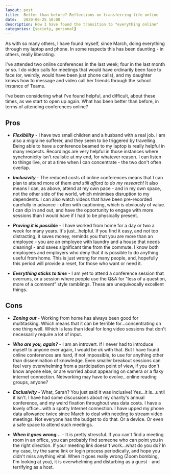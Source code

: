 ```yaml
---
layout: post
title:  Better than before? Reflections on transferring life online
date:   2020-06-25 10:00
description: How I have found the transition to "everything online"
categories: [society, personal]
---
```

As with so many others, I have found myself, since March, doing everything through my laptop and phone. In some respects this has been daunting - in others, really liberating.  

I've attended two online conferences in the last week; four in the last month or so. I do video calls for meetings that would have ordinarily been face to face (or, weirdly, would have been just phone calls), and my daughter knows how to message and video call her friends through the school instance of Teams.

I've been considering what I've found helpful, and difficult, about these times, as we start to open up again. What has been better than before, in terms of attending conferences online?

Pros
-----

* **_Flexibility_** - I have two small children and a husband with a real job.  I am also a migraine sufferer, and they seem to be triggered by travelling. Being able to have a conference beamed to my laptop is really helpful in many respects. Recordings are very helpful in those instances where synchronicity isn't realistic at my end, for whatever reason.  I can listen to things live, or at a time when I can concentrate - the two don't often overlap.

* **_Inclusivity_** - The reduced costs of online conferences means that I can plan to attend more of them _and still afford to do my research!_ It also means I can, as above, attend at my own pace - and in my own space, not the other side of the world, which minimises disruption to my dependents.  I can also watch videos that have been pre-recorded carefully in advance - often with captioning, which is obviously of value. I can dip in and out, and have the opportunity to engage with more sessions than I would have if I had to be physically present.

* **_Proving it is possible_** - I have worked from home for a day or two a week for many years.  It's just...helpful. If you find it easy, and not too distracting, it saves money, reminds you that you are more than an employee - you are an employee with laundry and a house that needs cleaning! - and saves significant time from the commute.  I know both employees and employers who deny that it is possible to do anything useful from home. This is just wrong for many people, and, hopefully this period will provide a reset, for those who want or need it.

* **_Everything sticks to time_** - I am yet to attend a conference session that overruns, or a session where people use the Q&A for "less of a question, more of a comment" style ramblings. These are unequivocally excellent things.

Cons
----
* **_Zoning out_** - Working from home has always been good for multitasking. Which means that it can be terrible for...concentrating on one thing well.  Which is less than ideal for long video sessions that don't necessarily require a lot of input.

* **_Who are you, again?_** - I am an introvert.  If I never had to introduce myself to anyone ever again, I would be ok with that.  But I have found online conferences are hard, if not impossible, to use for anything other than dissemination of knowledge. Even smaller breakout sessions can feel very overwhelming from a participation point of view, if you don't know anyone else, or are worried about appearing on camera or a flaky internet connection.  Networking may have to evolve...online reading groups, anyone?

* **_Exclusivity_** - What, Sarah? You just said it was inclusive! Yes...it is...until it isn't.  I have had some discussions about my charity's annual conference, and my weird fixation throughout was data costs.  I have a lovely office...with a spotty Internet connection.  I have upped my phone data allowance twice since March to deal with needing to stream video meetings.  Not everyone has the budget to do that. Or a device. Or even a safe space to attend such meetings.

* **_When it goes wrong..._** - It is pretty stressful.  If you can't find a meeting room in an office, you can probably find someone who can point you in the right direction. If your meeting link doesn't work...what do you do? In my case, try the same link or login process periodically, and hope you didn't miss anything vital. When it goes really wrong (Zoom bombing, I'm looking at you), it is overwhelming and disturbing as a guest - and terrifying as a host.
